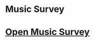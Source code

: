 <!DOCTYPE html>
<html lang="en">
<head>
    <meta charset="UTF-8">
    <title>Page Title</title>
</head>
<body>
    <h1>Music Survey<h1>
   <a class="button" href="Webdev/Ch9Assignment/musicform.html" target="_blank">Open Music Survey</a>
</body>
</html>
